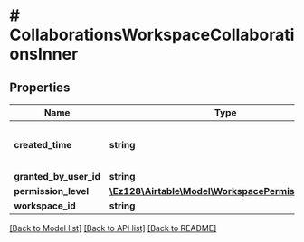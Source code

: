 # # CollaborationsWorkspaceCollaborationsInner

## Properties

Name | Type | Description | Notes
------------ | ------------- | ------------- | -------------
**created_time** | **string** | A date timestamp in the ISO format, eg:\&quot;2018-01-01T00:00:00.000Z\&quot; |
**granted_by_user_id** | **string** | A user ID |
**permission_level** | [**\Ez128\Airtable\Model\WorkspacePermissionLevels**](WorkspacePermissionLevels.md) |  |
**workspace_id** | **string** |  |

[[Back to Model list]](../../README.md#models) [[Back to API list]](../../README.md#endpoints) [[Back to README]](../../README.md)
